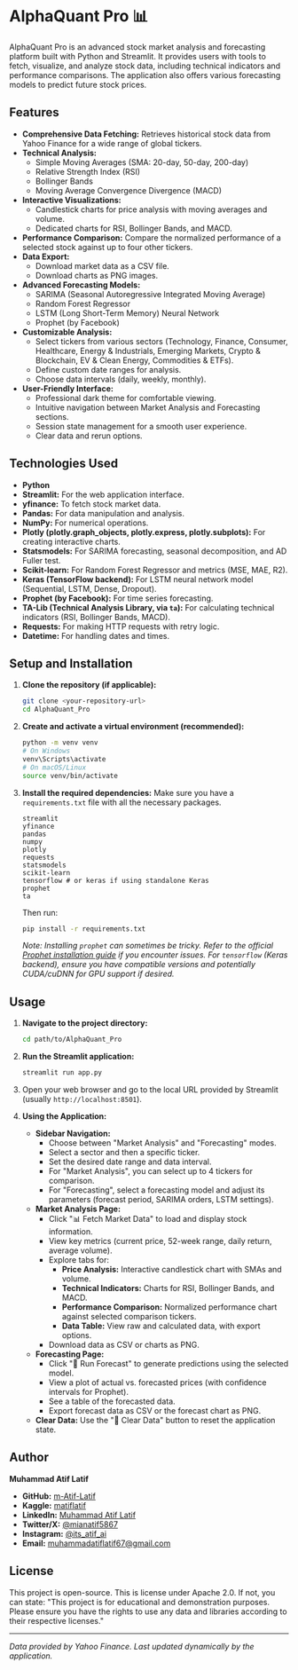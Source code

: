 # AlphaQuant Pro 📊

AlphaQuant Pro is an advanced stock market analysis and forecasting platform built with Python and Streamlit. It provides users with tools to fetch, visualize, and analyze stock data, including technical indicators and performance comparisons. The application also offers various forecasting models to predict future stock prices.

## Features

*   **Comprehensive Data Fetching:** Retrieves historical stock data from Yahoo Finance for a wide range of global tickers.
*   **Technical Analysis:**
    *   Simple Moving Averages (SMA: 20-day, 50-day, 200-day)
    *   Relative Strength Index (RSI)
    *   Bollinger Bands
    *   Moving Average Convergence Divergence (MACD)
*   **Interactive Visualizations:**
    *   Candlestick charts for price analysis with moving averages and volume.
    *   Dedicated charts for RSI, Bollinger Bands, and MACD.
*   **Performance Comparison:** Compare the normalized performance of a selected stock against up to four other tickers.
*   **Data Export:**
    *   Download market data as a CSV file.
    *   Download charts as PNG images.
*   **Advanced Forecasting Models:**
    *   SARIMA (Seasonal Autoregressive Integrated Moving Average)
    *   Random Forest Regressor
    *   LSTM (Long Short-Term Memory) Neural Network
    *   Prophet (by Facebook)
*   **Customizable Analysis:**
    *   Select tickers from various sectors (Technology, Finance, Consumer, Healthcare, Energy & Industrials, Emerging Markets, Crypto & Blockchain, EV & Clean Energy, Commodities & ETFs).
    *   Define custom date ranges for analysis.
    *   Choose data intervals (daily, weekly, monthly).
*   **User-Friendly Interface:**
    *   Professional dark theme for comfortable viewing.
    *   Intuitive navigation between Market Analysis and Forecasting sections.
    *   Session state management for a smooth user experience.
    *   Clear data and rerun options.

## Technologies Used

*   **Python**
*   **Streamlit:** For the web application interface.
*   **yfinance:** To fetch stock market data.
*   **Pandas:** For data manipulation and analysis.
*   **NumPy:** For numerical operations.
*   **Plotly (plotly.graph_objects, plotly.express, plotly.subplots):** For creating interactive charts.
*   **Statsmodels:** For SARIMA forecasting, seasonal decomposition, and AD Fuller test.
*   **Scikit-learn:** For Random Forest Regressor and metrics (MSE, MAE, R2).
*   **Keras (TensorFlow backend):** For LSTM neural network model (Sequential, LSTM, Dense, Dropout).
*   **Prophet (by Facebook):** For time series forecasting.
*   **TA-Lib (Technical Analysis Library, via `ta`):** For calculating technical indicators (RSI, Bollinger Bands, MACD).
*   **Requests:** For making HTTP requests with retry logic.
*   **Datetime:** For handling dates and times.

## Setup and Installation

1.  **Clone the repository (if applicable):**
    ```bash
    git clone <your-repository-url>
    cd AlphaQuant_Pro
    ```

2.  **Create and activate a virtual environment (recommended):**
    ```bash
    python -m venv venv
    # On Windows
    venv\Scripts\activate
    # On macOS/Linux
    source venv/bin/activate
    ```

3.  **Install the required dependencies:**
    Make sure you have a `requirements.txt` file with all the necessary packages.
    ```
    streamlit
    yfinance
    pandas
    numpy
    plotly
    requests
    statsmodels
    scikit-learn
    tensorflow # or keras if using standalone Keras
    prophet
    ta
    ```
    Then run:
    ```bash
    pip install -r requirements.txt
    ```
    *Note: Installing `prophet` can sometimes be tricky. Refer to the official [Prophet installation guide](https://facebook.github.io/prophet/docs/installation.html) if you encounter issues.*
    *For `tensorflow` (Keras backend), ensure you have compatible versions and potentially CUDA/cuDNN for GPU support if desired.*

## Usage

1.  **Navigate to the project directory:**
    ```bash
    cd path/to/AlphaQuant_Pro
    ```

2.  **Run the Streamlit application:**
    ```bash
    streamlit run app.py
    ```

3.  Open your web browser and go to the local URL provided by Streamlit (usually `http://localhost:8501`).

4.  **Using the Application:**
    *   **Sidebar Navigation:**
        *   Choose between "Market Analysis" and "Forecasting" modes.
        *   Select a sector and then a specific ticker.
        *   Set the desired date range and data interval.
        *   For "Market Analysis", you can select up to 4 tickers for comparison.
        *   For "Forecasting", select a forecasting model and adjust its parameters (forecast period, SARIMA orders, LSTM settings).
    *   **Market Analysis Page:**
        *   Click "📊 Fetch Market Data" to load and display stock information.
        *   View key metrics (current price, 52-week range, daily return, average volume).
        *   Explore tabs for:
            *   **Price Analysis:** Interactive candlestick chart with SMAs and volume.
            *   **Technical Indicators:** Charts for RSI, Bollinger Bands, and MACD.
            *   **Performance Comparison:** Normalized performance chart against selected comparison tickers.
            *   **Data Table:** View raw and calculated data, with export options.
        *   Download data as CSV or charts as PNG.
    *   **Forecasting Page:**
        *   Click "🔮 Run Forecast" to generate predictions using the selected model.
        *   View a plot of actual vs. forecasted prices (with confidence intervals for Prophet).
        *   See a table of the forecasted data.
        *   Export forecast data as CSV or the forecast chart as PNG.
    *   **Clear Data:** Use the "🔄 Clear Data" button to reset the application state.

## Author

**Muhammad Atif Latif**

*   **GitHub:** [m-Atif-Latif](https://github.com/m-Atif-Latif)
*   **Kaggle:** [matiflatif](https://www.kaggle.com/matiflatif)
*   **LinkedIn:** [Muhammad Atif Latif](https://www.linkedin.com/in/muhammad-atif-latif-13a171318)
*   **Twitter/X:** [@mianatif5867](https://x.com/mianatif5867)
*   **Instagram:** [@its_atif_ai](https://www.instagram.com/its_atif_ai/)
*   **Email:** [muhammadatiflatif67@gmail.com](mailto:muhammadatiflatif67@gmail.com)

## License

This project is open-source. This is license under Apache 2.0. If not, you can state:
"This project is for educational and demonstration purposes. Please ensure you have the rights to use any data and libraries according to their respective licenses."

---

*Data provided by Yahoo Finance. Last updated dynamically by the application.*
